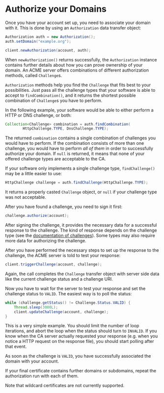 # Authorize your Domains

Once you have your account set up, you need to associate your domain with it. This is done by using an `Authorization` data transfer object:

```java
Authorization auth = new Authorization();
auth.setDomain("example.org");

client.newAuthorization(account, auth);
```

When `newAuthorization()` returns successfully, the `Authorization` instance contains further details about how you can prove ownership of your domain. An ACME server offers combinations of different authorization methods, called `Challenge`s.

`Authorization` methods help you find the `Challenge` that fits best to your possibilities. Just pass all the challenge types that your software is able to accept to `findCombination()`, and it returns the shortest possible combination of `Challenge`s you have to perform.

In the following example, your software would be able to either perform a HTTP or DNS challenge, or both:

```java
Collection<Challenge> combination = auth.findCombination(
        HttpChallenge.TYPE, DnsChallenge.TYPE);
```

The returned `combination` contains a single combination of challenges you would have to perform. If the combination consists of more than one challenge, you would have to perform _all of them_ in order to successfully authorize your domain. If `null` is returned, it means that none of your offered challenge types are acceptable to the CA.

If your software only implements a single challenge type, `findChallenge()` may be a little easier to use:

```java
HttpChallenge challenge = auth.findChallenge(HttpChallenge.TYPE);
```

It returns a properly casted `Challenge` object, or `null` if your challenge type was not acceptable.

After you have found a challenge, you need to sign it first:

```java
challenge.authorize(account);
```

After signing the challenge, it provides the necessary data for a successful response to the challenge. The kind of response depends on the challenge type (see the [documentation of challenges](../challenge/index.html)). Some types may also require more data for authorizing the challenge.

After you have performed the necessary steps to set up the response to the challenge, the ACME server is told to test your response:

```java
client.triggerChallenge(account, challenge);
```

Again, the call completes the `Challenge` transfer object with server side data like the current challenge status and a challenge URI.

Now you have to wait for the server to test your response and set the challenge status to `VALID`. The easiest way is to poll the status:

```java
while (challenge.getStatus() != Challenge.Status.VALID) {
    Thread.sleep(3000L);
    client.updateChallenge(account, challenge);
}
```

This is a very simple example. You should limit the number of loop iterations, and abort the loop when the status should turn to `INVALID`. If you know when the CA server actually requested your response (e.g. when you notice a HTTP request on the response file), you should start polling after that event.

As soon as the challenge is `VALID`, you have successfully associated the domain with your account.

If your final certificate contains further domains or subdomains, repeat the authorization run with each of them.

Note that wildcard certificates are not currently supported.
